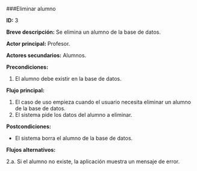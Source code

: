 ###Eliminar alumno

**ID:** 3

**Breve descripción:** Se elimina un alumno de la base de datos.

**Actor principal:** Profesor.

**Actores secundarios:** Alumnos.

**Precondiciones:**

1. El alumno debe existir en la base de datos.

**Flujo principal:**

1. El caso de uso empieza cuando el usuario necesita eliminar un alumno de la base de datos.
2. El sistema pide los datos del alumno a eliminar.

**Postcondiciones:**

* El sistema borra el alumno de la base de datos.

**Flujos alternativos:**

2.a. Si el alumno no existe, la aplicación muestra un mensaje de error.

